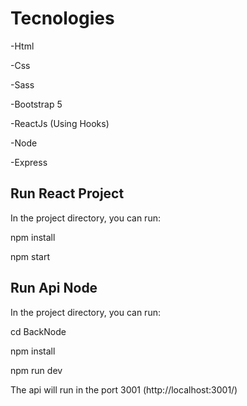 # Tecnologies

-Html

-Css

-Sass

-Bootstrap 5

-ReactJs (Using Hooks)

-Node

-Express


## Run React Project

In the project directory, you can run:

npm install

npm start

## Run Api Node
In the project directory, you can run:

cd BackNode

npm install

npm run dev

The api will run in the port 3001 (http://localhost:3001/)
